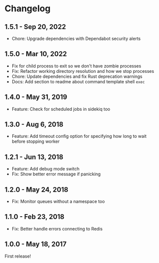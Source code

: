 # Changelog

## 1.5.1 - Sep 20, 2022

- Chore: Upgrade dependencies with Dependabot security alerts

## 1.5.0 - Mar 10, 2022

- Fix for child process to exit so we don't have zombie processes
- Fix: Refactor working directory resolution and how we stop processes
- Chore: Update dependencies and fix Rust deprecation warnings
- Docs: Add section to readme about command template shell `exec`

## 1.4.0 - May 31, 2019

- Feature: Check for scheduled jobs in sidekiq too

## 1.3.0 - Aug 6, 2018

- Feature: Add timeout config option for specifying how long to wait before stopping worker

## 1.2.1 - Jun 13, 2018

- Feature: Add debug mode switch
- Fix: Show better error message if panicking 

## 1.2.0 - May 24, 2018

- Fix: Monitor queues without a namespace too

## 1.1.0 - Feb 23, 2018

- Fix: Better handle errors connecting to Redis

## 1.0.0 - May 18, 2017

First release!
